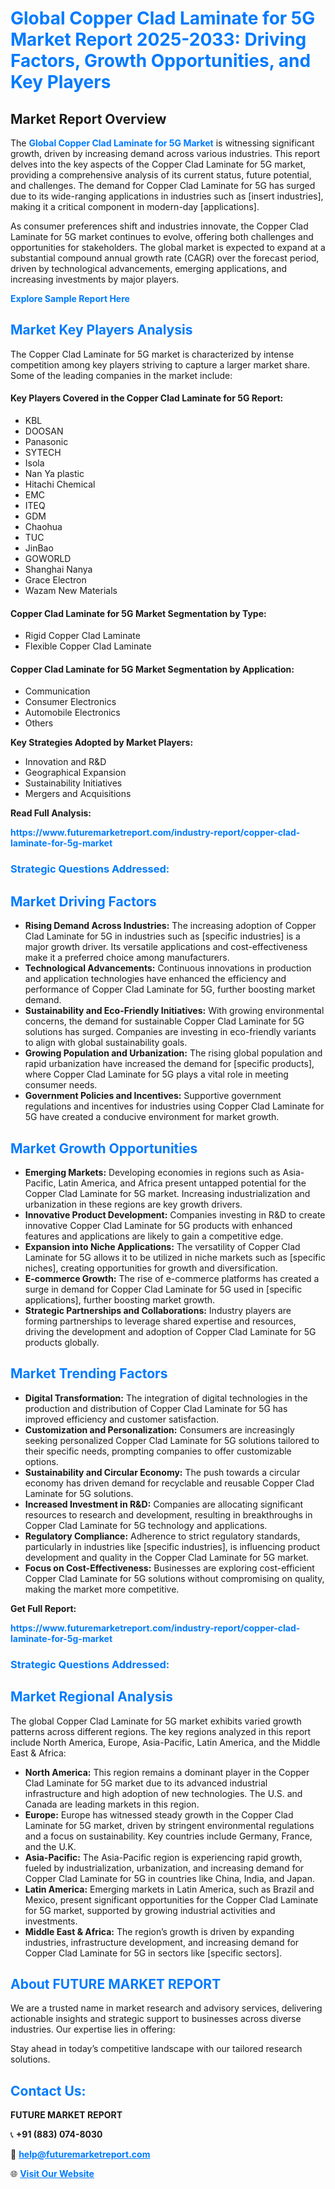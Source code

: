 <h1 style="color: #007BFF;">Global Copper Clad Laminate for 5G Market Report 2025-2033: Driving Factors, Growth Opportunities, and Key Players</h1>

<section id="overview">
<h2>Market Report Overview</h2>
<p>The <a href="https://www.futuremarketreport.com/industry-report/copper-clad-laminate-for-5g-market" style="color: #007BFF; text-decoration: none;"><strong>Global Copper Clad Laminate for 5G Market</strong></a> is witnessing significant growth, driven by increasing demand across various industries. This report delves into the key aspects of the Copper Clad Laminate for 5G market, providing a comprehensive analysis of its current status, future potential, and challenges. The demand for Copper Clad Laminate for 5G has surged due to its wide-ranging applications in industries such as [insert industries], making it a critical component in modern-day [applications].</p>
<p>As consumer preferences shift and industries innovate, the Copper Clad Laminate for 5G market continues to evolve, offering both challenges and opportunities for stakeholders. The global market is expected to expand at a substantial compound annual growth rate (CAGR) over the forecast period, driven by technological advancements, emerging applications, and increasing investments by major players.</p>
</section>

<section id="overview">
<p><a href="https://www.futuremarketreport.com/request-sample/reportId=75643" style="color: #007BFF; text-decoration: none;"><strong>Explore Sample Report Here</strong></a></p>
</section>

<section id="key-players">
<h2 style="color: #007BFF;">Market Key Players Analysis</h2>
<p>The Copper Clad Laminate for 5G market is characterized by intense competition among key players striving to capture a larger market share. Some of the leading companies in the market include:</p>
<h4>Key Players Covered in the Copper Clad Laminate for 5G Report:</h4>
<ul><li>KBL</li><li>DOOSAN</li><li>Panasonic</li><li>SYTECH</li><li>Isola</li><li>Nan Ya plastic</li><li>Hitachi Chemical</li><li>EMC</li><li>ITEQ</li><li>GDM</li><li>Chaohua</li><li>TUC</li><li>JinBao</li><li>GOWORLD</li><li>Shanghai Nanya</li><li>Grace Electron</li><li>Wazam New Materials</li></ul>
<h4>Copper Clad Laminate for 5G Market Segmentation by Type:</h4>
<ul><li>Rigid Copper Clad Laminate</li><li>Flexible Copper Clad Laminate</li></ul>

<h4>Copper Clad Laminate for 5G Market Segmentation by Application:</h4>
<ul><li>Communication</li><li>Consumer Electronics</li><li>Automobile Electronics</li><li>Others</li></ul>
<p><strong>Key Strategies Adopted by Market Players:</strong></p>
<ul>
<li>Innovation and R&D</li>
<li>Geographical Expansion</li>
<li>Sustainability Initiatives</li>
<li>Mergers and Acquisitions</li>
</ul>
</section>

<section>
<p><strong>Read Full Analysis: </strong></p><a href="https://www.futuremarketreport.com/industry-report/copper-clad-laminate-for-5g-market" style="color: #007BFF; text-decoration: none;"><strong>https://www.futuremarketreport.com/industry-report/copper-clad-laminate-for-5g-market</strong></a>
<h3 style="color: #007BFF;">Strategic Questions Addressed:</h3>
</section>

<section id="driving-factors">
<h2 style="color: #007BFF;">Market Driving Factors</h2>
<ul>
<li><strong>Rising Demand Across Industries:</strong> The increasing adoption of Copper Clad Laminate for 5G in industries such as [specific industries] is a major growth driver. Its versatile applications and cost-effectiveness make it a preferred choice among manufacturers.</li>
<li><strong>Technological Advancements:</strong> Continuous innovations in production and application technologies have enhanced the efficiency and performance of Copper Clad Laminate for 5G, further boosting market demand.</li>
<li><strong>Sustainability and Eco-Friendly Initiatives:</strong> With growing environmental concerns, the demand for sustainable Copper Clad Laminate for 5G solutions has surged. Companies are investing in eco-friendly variants to align with global sustainability goals.</li>
<li><strong>Growing Population and Urbanization:</strong> The rising global population and rapid urbanization have increased the demand for [specific products], where Copper Clad Laminate for 5G plays a vital role in meeting consumer needs.</li>
<li><strong>Government Policies and Incentives:</strong> Supportive government regulations and incentives for industries using Copper Clad Laminate for 5G have created a conducive environment for market growth.</li>
</ul>
</section>

<section id="growth-opportunities">
<h2 style="color: #007BFF;">Market Growth Opportunities</h2>
<ul>
<li><strong>Emerging Markets:</strong> Developing economies in regions such as Asia-Pacific, Latin America, and Africa present untapped potential for the Copper Clad Laminate for 5G market. Increasing industrialization and urbanization in these regions are key growth drivers.</li>
<li><strong>Innovative Product Development:</strong> Companies investing in R&D to create innovative Copper Clad Laminate for 5G products with enhanced features and applications are likely to gain a competitive edge.</li>
<li><strong>Expansion into Niche Applications:</strong> The versatility of Copper Clad Laminate for 5G allows it to be utilized in niche markets such as [specific niches], creating opportunities for growth and diversification.</li>
<li><strong>E-commerce Growth:</strong> The rise of e-commerce platforms has created a surge in demand for Copper Clad Laminate for 5G used in [specific applications], further boosting market growth.</li>
<li><strong>Strategic Partnerships and Collaborations:</strong> Industry players are forming partnerships to leverage shared expertise and resources, driving the development and adoption of Copper Clad Laminate for 5G products globally.</li>
</ul>
</section>

<section id="trending-factors">
<h2 style="color: #007BFF;">Market Trending Factors</h2>
<ul>
<li><strong>Digital Transformation:</strong> The integration of digital technologies in the production and distribution of Copper Clad Laminate for 5G has improved efficiency and customer satisfaction.</li>
<li><strong>Customization and Personalization:</strong> Consumers are increasingly seeking personalized Copper Clad Laminate for 5G solutions tailored to their specific needs, prompting companies to offer customizable options.</li>
<li><strong>Sustainability and Circular Economy:</strong> The push towards a circular economy has driven demand for recyclable and reusable Copper Clad Laminate for 5G solutions.</li>
<li><strong>Increased Investment in R&D:</strong> Companies are allocating significant resources to research and development, resulting in breakthroughs in Copper Clad Laminate for 5G technology and applications.</li>
<li><strong>Regulatory Compliance:</strong> Adherence to strict regulatory standards, particularly in industries like [specific industries], is influencing product development and quality in the Copper Clad Laminate for 5G market.</li>
<li><strong>Focus on Cost-Effectiveness:</strong> Businesses are exploring cost-efficient Copper Clad Laminate for 5G solutions without compromising on quality, making the market more competitive.</li>
</ul>
</section>

<section>
<p><strong>Get Full Report: </strong></p><a href="https://www.futuremarketreport.com/industry-report/copper-clad-laminate-for-5g-market" style="color: #007BFF; text-decoration: none;"><strong>https://www.futuremarketreport.com/industry-report/copper-clad-laminate-for-5g-market</strong></a>
<h3 style="color: #007BFF;">Strategic Questions Addressed:</h3>
</section>


<section id="regional-analysis">
<h2 style="color: #007BFF;">Market Regional Analysis</h2>
<p>The global Copper Clad Laminate for 5G market exhibits varied growth patterns across different regions. The key regions analyzed in this report include North America, Europe, Asia-Pacific, Latin America, and the Middle East & Africa:</p>
<ul>
<li><strong>North America:</strong> This region remains a dominant player in the Copper Clad Laminate for 5G market due to its advanced industrial infrastructure and high adoption of new technologies. The U.S. and Canada are leading markets in this region.</li>
<li><strong>Europe:</strong> Europe has witnessed steady growth in the Copper Clad Laminate for 5G market, driven by stringent environmental regulations and a focus on sustainability. Key countries include Germany, France, and the U.K.</li>
<li><strong>Asia-Pacific:</strong> The Asia-Pacific region is experiencing rapid growth, fueled by industrialization, urbanization, and increasing demand for Copper Clad Laminate for 5G in countries like China, India, and Japan.</li>
<li><strong>Latin America:</strong> Emerging markets in Latin America, such as Brazil and Mexico, present significant opportunities for the Copper Clad Laminate for 5G market, supported by growing industrial activities and investments.</li>
<li><strong>Middle East & Africa:</strong> The region’s growth is driven by expanding industries, infrastructure development, and increasing demand for Copper Clad Laminate for 5G in sectors like [specific sectors].</li>
</ul>
</section>

<footer>
<h2 style="color: #007BFF;">About FUTURE MARKET REPORT</h2>
<p>We are a trusted name in market research and advisory services, delivering actionable insights and strategic support to businesses across diverse industries. Our expertise lies in offering:</p>

<p>Stay ahead in today’s competitive landscape with our tailored research solutions.</p>

<h2 style="color: #007BFF;">Contact Us:</h2>
<p><strong>FUTURE MARKET REPORT</strong></p>
<p>📞 <strong>+91 (883) 074-8030</strong></p>
<p>📧 <strong><a href="mailto:help@futuremarketreport.com" style="color: #007BFF;">help@futuremarketreport.com</a></strong></p>
<p>🌐 <strong><a href="https://www.futuremarketreport.com/" style="color: #007BFF;">Visit Our Website</a></strong></p>
</footer>